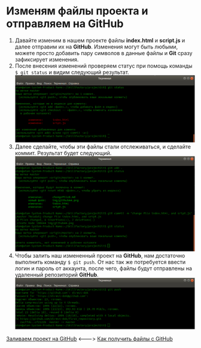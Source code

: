 # Изменям файлы проекта и отправляем на GitHub

1. Давайте изменим в нашем проекте файлы **index.html** и **script.js** и далее отправим их на **GitHub**. Изменения могут быть любыми, можете просто добавить пару символов в данные файлы и **Git** сразу зафиксирует изменения.  
2. После внесения изменений проверяем статус при помощь команды `$ git status` и видим следующий результат.  
![Видим измененные файлы](./img/github44.png "Результат команды git status")  
3. Далее сделайте, чтобы эти файлы стали отслеживаться, и сделайте коммит. Результат будет следующий.  
![Результат коммита](./img/github45.png "Делаем коммит")  
4. Чтобы залить наш измененный проект на **GitHub**, нам достаточно выполнить команду `$ git push`. От нас так же потребуется ввести логин и пароль от аккаунта, после чего, файлы будут отправлены на удаленный репозиторий **GitHub**.  
![Отправили обновленные файлы на GitHub](./img/github46.png "Отправка файлов в репозиторий")  

[Заливаем проект на GitHub](gitHub7.md "Нажмите, чтобы перейти в предыдущей главе") <---> [Как получить файлы с GitHub](getFile9.md "Нажмите, чтобы перейти к следующей части")
